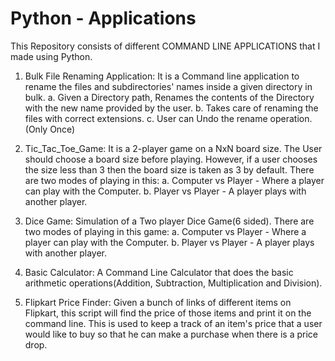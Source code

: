 # Python - Applications
This Repository consists of different COMMAND LINE APPLICATIONS that I made using Python.

1. Bulk File Renaming Application: It is a Command line application to rename the files and subdirectories' names inside a given directory in bulk.
    a. Given a Directory path, Renames the contents of the Directory with the new name provided by the user.
    b. Takes care of renaming the files with correct extensions.
    c. User can Undo the rename operation.(Only Once)
  
2. Tic_Tac_Toe_Game: It is a 2-player game on a NxN board size. The User should choose a board size before playing. However, if a user chooses the size less than 3 then the board size is taken as 3 by default. 
There are two modes of playing in this:
    a. Computer vs Player - Where a player can play with the Computer.
    b. Player vs Player - A player plays with another player.

3. Dice Game: Simulation of a Two player Dice Game(6 sided). There are two modes of playing in this game:
    a. Computer vs Player - Where a player can play with the Computer.
    b. Player vs Player - A player plays with another player.

4. Basic Calculator: A Command Line Calculator that does the basic arithmetic operations(Addition, Subtraction, Multiplication and Division).

5. Flipkart Price Finder: Given a bunch of links of different items on Flipkart, this script will find the price of those items and print it on the command line. This is used to keep a track of an item's price that a user would like to buy so that he can make a purchase when there is a price drop. 
